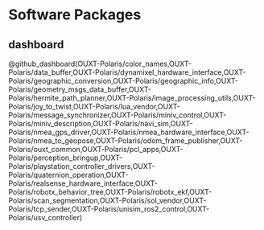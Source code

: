# Software Packages

## dashboard

@github_dashboard(OUXT-Polaris/color_names,OUXT-Polaris/data_buffer,OUXT-Polaris/dynamixel_hardware_interface,OUXT-Polaris/geographic_conversion,OUXT-Polaris/geographic_info,OUXT-Polaris/geometry_msgs_data_buffer,OUXT-Polaris/hermite_path_planner,OUXT-Polaris/image_processing_utils,OUXT-Polaris/joy_to_twist,OUXT-Polaris/lua_vendor,OUXT-Polaris/message_synchronizer,OUXT-Polaris/miniv_control,OUXT-Polaris/miniv_description,OUXT-Polaris/navi_sim,OUXT-Polaris/nmea_gps_driver,OUXT-Polaris/nmea_hardware_interface,OUXT-Polaris/nmea_to_geopose,OUXT-Polaris/odom_frame_publisher,OUXT-Polaris/ouxt_common,OUXT-Polaris/pcl_apps,OUXT-Polaris/perception_bringup,OUXT-Polaris/playstation_controller_drivers,OUXT-Polaris/quaternion_operation,OUXT-Polaris/realsense_hardware_interface,OUXT-Polaris/robotx_behavior_tree,OUXT-Polaris/robotx_ekf,OUXT-Polaris/scan_segmentation,OUXT-Polaris/sol_vendor,OUXT-Polaris/tcp_sender,OUXT-Polaris/unisim_ros2_control,OUXT-Polaris/usv_controller)